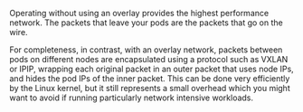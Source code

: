 Operating without using an overlay provides the highest performance network. The packets that leave your pods are the packets that go on the wire.

For completeness, in contrast, with an overlay network, packets between pods on different nodes are encapsulated using a protocol such as VXLAN or IPIP, wrapping each original packet in an outer packet that uses node IPs, and hides the pod IPs of the inner packet. This can be done very efficiently by the Linux kernel, but it still represents a small overhead which you might want to avoid if running particularly network intensive workloads.